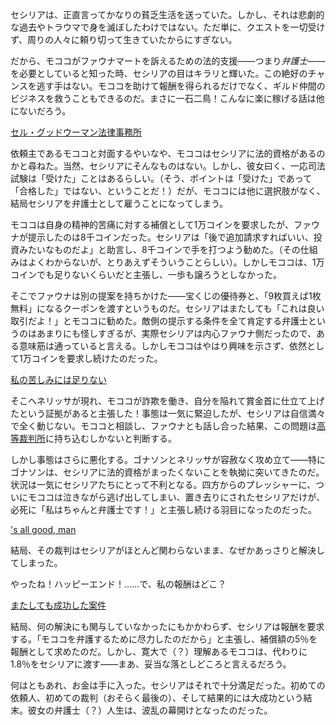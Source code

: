 <!-- title: セシリアに相談だ -->
<!-- relationship: Business -->

セシリアは、正直言ってかなりの貧乏生活を送っていた。しかし、それは悲劇的な過去やトラウマで身を滅ぼしたわけではない。ただ単に、クエストを一切受けず、周りの人々に頼り切って生きていたからにすぎない。

だから、モココがファウナマートを訴えるための法的支援――つまり*弁護士*――を必要としていると知った時、セシリアの目はキラリと輝いた。この絶好のチャンスを逃す手はない。モココを助けて報酬を得られるだけでなく、ギルド仲間のビジネスを救うこともできるのだ。まさに一石二鳥！こんなに楽に稼げる話は他にないだろう。

[セル・グッドウーマン法律事務所](#embed:https://www.youtube.com/live/2ATTd32AV-Q?t=7504)

依頼主であるモココと対面するやいなや、モココはセシリアに法的資格があるのかと尋ねた。当然、セシリアにそんなものはない。しかし、彼女曰く、一応司法試験は「受けた」ことはあるらしい。（そう、ポイントは「受けた」であって「合格した」ではない、ということだ！）だが、モココには他に選択肢がなく、結局セシリアを弁護士として雇うことになってしまう。

モココは自身の精神的苦痛に対する補償として1万コインを要求したが、ファウナが提示したのは8千コインだった。セシリアは「後で追加請求すればいい、投資みたいなものだよ」と助言し、8千コインで手を打つよう勧めた。（その仕組みはよくわからないが、とりあえずそういうことらしい）。しかしモココは、1万コインでも足りないくらいだと主張し、一歩も譲ろうとしなかった。

そこでファウナは別の提案を持ちかけた――宝くじの優待券と、「9枚買えば1枚無料」になるクーポンを渡すというものだ。セシリアはまたしても「これは良い取引だよ！」とモココに勧めた。敵側の提示する条件を全て肯定する弁護士というのはあまりにも怪しすぎるが、実際セシリアは内心ファウナ側だったので、ある意味筋は通っていると言える。しかしモココはやはり興味を示さず、依然として1万コインを要求し続けたのだった。

[私の苦しみには足りない](#embed:https://www.youtube.com/live/2ATTd32AV-Q?feature=shared&t=7871)

そこへネリッサが現れ、モココが詐欺を働き、自分を陥れて賞金首に仕立て上げたという証拠があると主張した！事態は一気に緊迫したが、セシリアは自信満々で全く動じない。モココと相談し、ファウナとも話し合った結果、この問題は[高等裁判所](https://www.youtube.com/live/2ATTd32AV-Q?feature=shared&t=8270)に持ち込むしかないと判断する。

しかし事態はさらに悪化する。ゴナソンとネリッサが容赦なく攻め立て――特にゴナソンは、セシリアに法的資格がまったくないことを執拗に突いてきたのだ。状況は一気にセシリアたちにとって不利となる。四方からのプレッシャーに、ついにモココは泣きながら逃げ出してしまい、置き去りにされたセシリアだけが、必死に「私はちゃんと弁護士です！」と主張し続ける羽目になったのだった。

['s all good, man](#embed:https://www.youtube.com/live/2ATTd32AV-Q?t=8514)

結局、その裁判はセシリアがほとんど関わらないまま、なぜかあっさりと解決してしまった。

やったね！ハッピーエンド！……で、私の報酬はどこ？

[またしても成功した案件](#embed:https://www.youtube.com/live/2ATTd32AV-Q?feature=shared&t=10669)

結局、何の解決にも関与していなかったにもかかわらず、セシリアは報酬を要求する。「モココを弁護するために尽力したのだから」と主張し、補償額の5％を報酬として求めたのだ。しかし、寛大で（？）理解あるモココは、代わりに1.8％をセシリアに渡す――まあ、妥当な落としどころと言えるだろう。

何はともあれ、お金は手に入った。セシリアはそれで十分満足だった。初めての依頼人、初めての裁判（おそらく最後の）、そして結果的には大成功という結末。彼女の弁護士（？）人生は、波乱の幕開けとなったのだった。